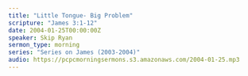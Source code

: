```yaml
---
title: "Little Tongue- Big Problem"
scripture: "James 3:1-12"
date: 2004-01-25T00:00:00Z
speaker: Skip Ryan
sermon_type: morning
series: "Series on James (2003-2004)"
audio: https://pcpcmorningsermons.s3.amazonaws.com/2004-01-25.mp3 
---
```



